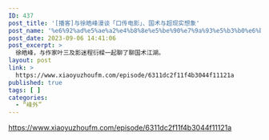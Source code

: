 ```yaml
---
ID: 437
post_title: '[播客]与徐皓峰漫谈「口传电影」、国术与超现实想象'
post_name: '%e6%92%ad%e5%ae%a2%e4%b8%8e%e5%be%90%e7%9a%93%e5%b3%b0%e6%bc%ab%e8%b0%88%e3%80%8c%e5%8f%a3%e4%bc%a0%e7%94%b5%e5%bd%b1%e3%80%8d%e3%80%81%e5%9b%bd%e6%9c%af%e4%b8%8e%e8%b6%85%e7%8e%b0%e5%ae%9e%e6%83%b3'
post_date: 2023-09-06 14:41:06
post_excerpt: >
  徐皓峰，与作家叶三及影迷程衍樑一起聊了聊国术江湖。
layout: post
link: >
  https://www.xiaoyuzhoufm.com/episode/6311dc2f11f4b3044f11121a
published: true
tags: [ ]
categories:
  - “峰外”
---
```

https://www.xiaoyuzhoufm.com/episode/6311dc2f11f4b3044f11121a